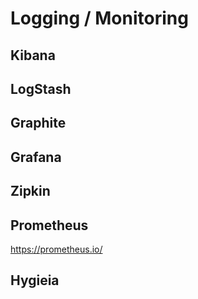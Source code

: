 # Logging / Monitoring
## Kibana
## LogStash
## Graphite
## Grafana
## Zipkin
## Prometheus
https://prometheus.io/
## Hygieia
